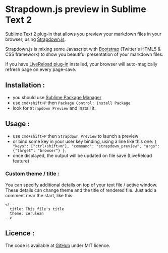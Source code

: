 Strapdown.js preview in Sublime Text 2
======================================

Sublime Text 2 plug-in that allows you preview your markdown files in your browser, using
[Strapdown.js](http://strapdownjs.com/).

Strapdown.js is mixing some Javascript with [Bootstrap](http://twitter.github.com/bootstrap/)
(Twitter's HTML5 & CSS framework) to show you beautiful presentation of your markdown files.

If you have [LiveReload plug-in](https://github.com/dz0ny/LiveReload-sublimetext2) installed, your
browser will auto-magically refresh page on every page-save.

## Installation :

 - you should use [Sublime Package Manager](http://wbond.net/sublime_packages/package_control#Features)
 - use `cmd+shift+P` then `Package Control: Install Package`
 - look for `Strapdown Preview` and install it.

## Usage :

 - use `cmd+shift+P` then `Strapdown Preview` to launch a preview
 - or bind some key in your user key binding, using a line like this one:
   `{ "keys": ["ctrl+shift+m"], "command": "strapdown_preview", "args": {"target": "browser"} },`
 - once displayed, the output will be updated on file save (LiveReload feature)

### Custom theme / title :

You can specify additional details on top of your text file / active window. These details can
change theme and the title of rendered file. Just add a comment near the start, like this:

```
<!-- 
  title: This file's title
  theme: cerulean
-->
```

## Licence :

The code is available at [GitHub](https://github.com/michfield/StrapdownPreview) under MIT licence.
